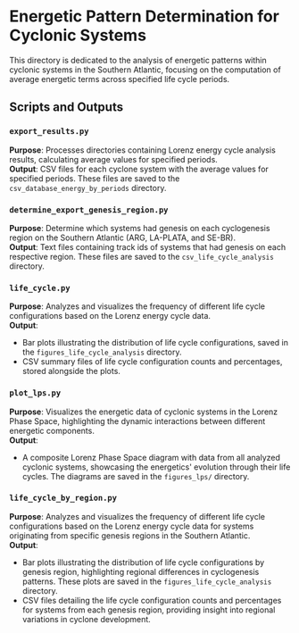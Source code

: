 # Energetic Pattern Determination for Cyclonic Systems

This directory is dedicated to the analysis of energetic patterns within cyclonic systems in the Southern Atlantic, focusing on the computation of average energetic terms across specified life cycle periods.

## Scripts and Outputs

### `export_results.py`
**Purpose**: Processes directories containing Lorenz energy cycle analysis results, calculating average values for specified periods.  
**Output**: CSV files for each cyclone system with the average values for specified periods. These files are saved to the `csv_database_energy_by_periods` directory.

### `determine_export_genesis_region.py`
**Purpose**: Determine which systems had genesis on each cyclogenesis region on the Southern Atlantic (ARG, LA-PLATA, and SE-BR).  
**Output**: Text files containing track ids of systems that had genesis on each respective region. These files are saved to the `csv_life_cycle_analysis` directory.

### `life_cycle.py`
**Purpose**: Analyzes and visualizes the frequency of different life cycle configurations based on the Lorenz energy cycle data.  
**Output**: 
- Bar plots illustrating the distribution of life cycle configurations, saved in the `figures_life_cycle_analysis` directory.
- CSV summary files of life cycle configuration counts and percentages, stored alongside the plots.

### `plot_lps.py`
**Purpose**: Visualizes the energetic data of cyclonic systems in the Lorenz Phase Space, highlighting the dynamic interactions between different energetic components.  
**Output**:
- A composite Lorenz Phase Space diagram with data from all analyzed cyclonic systems, showcasing the energetics' evolution through their life cycles. The diagrams are saved in the `figures_lps/` directory.

### `life_cycle_by_region.py`
**Purpose**: Analyzes and visualizes the frequency of different life cycle configurations based on the Lorenz energy cycle data for systems originating from specific genesis regions in the Southern Atlantic.  
**Output**: 
- Bar plots illustrating the distribution of life cycle configurations by genesis region, highlighting regional differences in cyclogenesis patterns. These plots are saved in the `figures_life_cycle_analysis` directory.
- CSV files detailing the life cycle configuration counts and percentages for systems from each genesis region, providing insight into regional variations in cyclone development.

